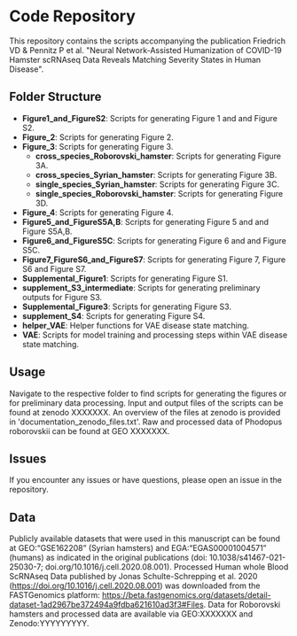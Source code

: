  # Code Repository

This repository contains the scripts accompanying the publication Friedrich VD & Pennitz P et al. "Neural Network-Assisted Humanization of COVID-19 Hamster scRNAseq Data Reveals Matching Severity States in Human Disease". 

## Folder Structure

- **Figure1_and_FigureS2**: Scripts for generating Figure 1 and and Figure S2.
- **Figure_2**: Scripts for generating Figure 2.
- **Figure_3**: Scripts for generating Figure 3.
     - **cross_species_Roborovski_hamster**: Scripts for generating Figure 3A.
     - **cross_species_Syrian_hamster**: Scripts for generating Figure 3B.
     - **single_species_Syrian_hamster**: Scripts for generating Figure 3C.
     - **single_species_Roborovski_hamster**: Scripts for generating Figure 3D.
- **Figure_4**: Scripts for generating Figure 4.
- **Figure5_and_FigureS5A,B**: Scripts for generating Figure 5 and and Figure S5A,B.
- **Figure6_and_FigureS5C**: Scripts for generating Figure 6 and and Figure S5C.
- **Figure7_FigureS6_and_FigureS7**: Scripts for generating Figure 7, Figure S6 and Figure S7.
- **Supplemental_Figure1**: Scripts for generating Figure S1.
- **supplement_S3_intermediate**:  Scripts for generating preliminary outputs for Figure S3.
- **Supplemental_Figure3**: Scripts for generating Figure S3.
- **supplement_S4**: Scripts for generating Figure S4.
- **helper_VAE**: Helper functions for VAE disease state matching.
- **VAE**: Scripts for model training and processing steps within VAE disease state matching.

## Usage

Navigate to the respective folder to find scripts for generating the figures or for preliminary data processing. Input and output files of the scripts can be found at zenodo XXXXXXX. An overview of the files at zenodo is provided in 'documentation_zenodo_files.txt'. Raw and processed data of Phodopus roborovskii can be found at GEO XXXXXXX.  

## Issues

If you encounter any issues or have questions, please open an issue in the repository.

## Data

Publicly available datasets that were used in this manuscript can be found at GEO:“GSE162208” (Syrian hamsters) and EGA:“EGAS00001004571” (humans) as indicated in the original publications (doi: 10.1038/s41467-021-25030-7; doi.org/10.1016/j.cell.2020.08.001).
Processed Human whole Blood ScRNAseq Data published by Jonas Schulte-Schrepping et al. 2020 (https://doi.org/10.1016/j.cell.2020.08.001) was downloaded from the FASTGenomics platform:
https://beta.fastgenomics.org/datasets/detail-dataset-1ad2967be372494a9fdba621610ad3f3#Files.
Data for Roborovski hamsters and processed data are available via GEO:XXXXXXX and Zenodo:YYYYYYYYY. 

